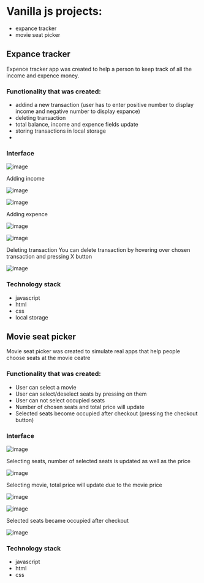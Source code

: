 # Vanilla js projects:
* expance tracker
* movie seat picker

## Expance tracker
Expence tracker app was created to help a person to keep track of all the income and expence money.

### Functionality that was created:
* addind a new transaction (user has to enter positive number to display income and negative number to display expance)
* deleting transaction
* total balance, income and expence fields update
* storing transactions in local storage
* 
### Interface
![image](https://user-images.githubusercontent.com/74618788/134355070-33853b60-949e-435c-b1a2-3f8f953a3d81.png)

Adding income

![image](https://user-images.githubusercontent.com/74618788/134355677-d9984802-c142-4662-9b08-183e9455a03a.png)

![image](https://user-images.githubusercontent.com/74618788/134355756-73279aa2-ae52-4290-a3c6-38a95e95a11f.png)

Adding expence

![image](https://user-images.githubusercontent.com/74618788/134355982-91dcec98-a022-40cf-85d1-d405bce92084.png)

![image](https://user-images.githubusercontent.com/74618788/134356046-3e01e91b-7769-4e18-9ae2-c15aa35a7964.png)

Deleting transaction
You can delete transaction by hovering over chosen transaction and pressing X button

![image](https://user-images.githubusercontent.com/74618788/134356928-eb0093a2-4ade-4aa5-8483-b238c94a4e33.png)

### Technology stack 
* javascript
* html
* css
* local storage


## Movie seat picker
Movie seat picker was created to simulate real apps that help people choose seats at the movie ceatre

### Functionality that was created:
* User can select a movie
* User can select/deselect seats by pressing on them
* User can not select occupied seats
* Number of chosen seats and total price will update
* Selected seats become occupied after checkout (pressing the checkout button)

### Interface

![image](https://user-images.githubusercontent.com/74618788/134358028-5e8dc317-1c22-4386-8dfc-709b615ef9c3.png)

Selecting seats, number of selected seats is updated as well as the price

![image](https://user-images.githubusercontent.com/74618788/134358147-9d6117e6-041f-4ae0-be32-0e0f415c7a44.png)

Selecting movie, total price will update due to the movie price

![image](https://user-images.githubusercontent.com/74618788/134358516-234b9b8a-8672-4fba-99c5-a91134c51ad2.png)

![image](https://user-images.githubusercontent.com/74618788/134358612-12596b82-58c0-44df-b1c6-9281434091af.png)

Selected seats became occupied after checkout

![image](https://user-images.githubusercontent.com/74618788/134358784-b0c8d740-bbd2-41d6-8aa5-ce6f9e56e632.png)

### Technology stack 
* javascript
* html
* css


